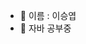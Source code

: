 - 👋 이름 : 이승엽
- 🌱 자바 공부중 

 
<!---
SEUNGBOONG/SEUNGBOONG is a ✨ special ✨ repository because its `README.md` (this file) appears on your GitHub profile.
You can click the Preview link to take a look at your changes.
--->
